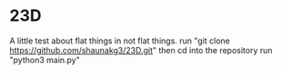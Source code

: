 # 23D
A little test about flat things in not flat things.
run "git clone https://github.com/shaunakg3/23D.git" then cd into the repository
run "python3 main.py"
